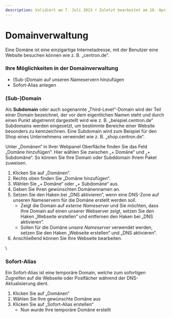 ```yaml
---
description: Validiert am 7. Juli 2023 • Zuletzt bearbeitet am 18. April 2024
---
```


# Domainverwaltung

Eine Domäne ist eine einzigartige Internetadresse, mit der Benutzer eine Website besuchen können wie z. B. „centron.de“.

### Ihre Möglichkeiten in der Domainverwaltung <a href="#ihre_moglichkeiten_in_der_domainverwaltung" id="ihre_moglichkeiten_in_der_domainverwaltung"></a>

* (Sub-)Domain auf unseren Nameservern hinzufügen
* Sofort-Alias anlegen

### (Sub-)Domain <a href="#sub-_domain" id="sub-_domain"></a>

Als **Subdomain** oder auch sogenannte „Third-Level“-Domain wird der Teil einer Domain bezeichnet, der vor dem eigentlichen Namen steht und durch einen Punkt abgetrennt dargestellt wird wie z. B. „beispiel.centron.de“ Subdomains werden eingesetzt, um bestimmte Bereiche einer Website besonders zu kennzeichnen. Eine Subdomain wird zum Beispiel für den Shop eines Unternehmens verwendet wie z. B. „shop.centron.de“.

Unter „Domänen“ in Ihrer Webpanel Oberfläche finden Sie das Feld „Domäne hinzufügen“. Hier wählen Sie zwischen „+ Domäne“ und „+ Subdomäne“. So können Sie Ihre Domain oder Subddomain Ihrem Paket zuweisen.

1. Klicken Sie auf „Domänen“.
2. Rechts oben finden Sie „Domäne hinzufügen“.
3. Wählen Sie „+ Domäne“ oder „+ Subdomäne“ aus.
4. Geben Sie Ihren gewünschten Domänennamen an.
5. Setzen Sie den Haken bei „DNS aktivieren“, wenn eine DNS-Zone auf unseren Nameservern für die Domäne erstellt werden soll.
   * Zeigt die Domain auf _externe Nameserver_ und Sie möchten, dass Ihre Domain auf einen unserer Webserver zeigt, setzen Sie den Haken „Webseite erstellen“ und entfernen den Haken bei „DNS aktivieren“.
   * Sollen für die Domäne _unsere Nameserver_ verwendet werden, setzen Sie den Haken „Webseite erstellen“ und „DNS aktivieren“.
6.  Anschließend können Sie Ihre Webseite bearbeiten.



\


### Sofort-Alias <a href="#sofort-alias" id="sofort-alias"></a>

Ein Sofort-Alias ist eine temporäre Domain, welche zum sofortigen Zugreifen auf die Webseite oder Postfächer während der DNS-Aktualisierung dient.

1. Klicken Sie auf „Domänen“
2. Wählen Sie Ihre gewünschte Domäne aus
3. Klicken Sie auf „Sofort-Alias erstellen“
   * Nun wurde Ihre temporäre Domäne erstellt
